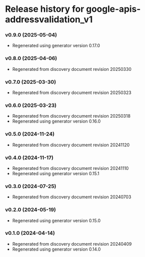 # Release history for google-apis-addressvalidation_v1

### v0.9.0 (2025-05-04)

* Regenerated using generator version 0.17.0

### v0.8.0 (2025-04-06)

* Regenerated from discovery document revision 20250330

### v0.7.0 (2025-03-30)

* Regenerated from discovery document revision 20250323

### v0.6.0 (2025-03-23)

* Regenerated from discovery document revision 20250318
* Regenerated using generator version 0.16.0

### v0.5.0 (2024-11-24)

* Regenerated from discovery document revision 20241120

### v0.4.0 (2024-11-17)

* Regenerated from discovery document revision 20241110
* Regenerated using generator version 0.15.1

### v0.3.0 (2024-07-25)

* Regenerated from discovery document revision 20240703

### v0.2.0 (2024-05-19)

* Regenerated using generator version 0.15.0

### v0.1.0 (2024-04-14)

* Regenerated from discovery document revision 20240409
* Regenerated using generator version 0.14.0

